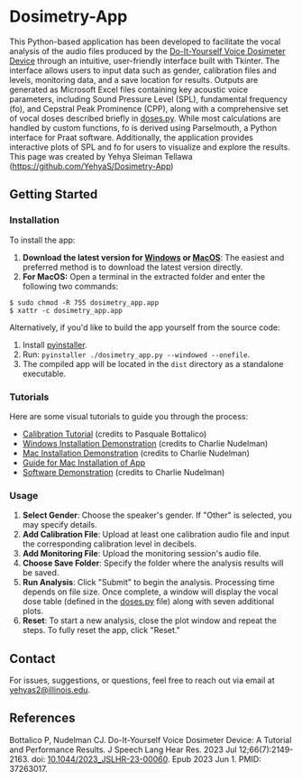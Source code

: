 # Dosimetry-App

This Python-based application has been developed to facilitate the vocal analysis of the audio files produced by the [Do-It-Yourself Voice Dosimeter Device](https://doi.org/10.1044/2023_JSLHR-23-00060) through an intuitive, user-friendly interface built with Tkinter. The interface allows users to input data such as gender, calibration files and levels, monitoring data, and a save location for results. Outputs are generated as Microsoft Excel files containing key acoustic voice parameters, including Sound Pressure Level (SPL), fundamental frequency (fo), and Cepstral Peak Prominence (CPP), along with a comprehensive set of vocal doses described briefly in [doses.py](./doses.py). While most calculations are handled by custom functions, fo is derived using Parselmouth, a Python interface for Praat software. Additionally, the application provides interactive plots of SPL and fo for users to visualize and explore the results. This page was created by Yehya Sleiman Tellawa (https://github.com/YehyaS/Dosimetry-App)

## Getting Started

### Installation

To install the app:

1. **Download the latest version for [Windows](https://github.com/YehyaS/Dosimetry-App/releases/download/v1.11/dosimetry_app.exe) or [MacOS](https://raw.githubusercontent.com/SpAA-LAB/Dosimetry-App/main/dist/dosimetry_app.zip)**: The easiest and preferred method is to download the latest version directly.
2. **For MacOS:** Open a terminal in the extracted folder and enter the following two commands:

```
$ sudo chmod -R 755 dosimetry_app.app
$ xattr -c dosimetry_app.app
```

Alternatively, if you'd like to build the app yourself from the source code:

1. Install [pyinstaller](https://pyinstaller.org/en/stable/installation.html).
2. Run: `pyinstaller ./dosimetry_app.py --windowed --onefile`.
3. The compiled app will be located in the `dist` directory as a standalone executable.

### Tutorials

Here are some visual tutorials to guide you through the process:

- [Calibration Tutorial](https://youtu.be/YO5r1BUESJ0) (credits to Pasquale Bottalico)
- [Windows Installation Demonstration](https://youtu.be/OpmGi_E7O3w) (credits to Charlie Nudelman)
- [Mac Installation Demonstration](https://youtu.be/EBol4b_OJT8) (credits to Charlie Nudelman)
- [Guide for Mac Installation of App](https://github.com/SpAA-LAB/Dosimetry-App/blob/main/Mac%20Installation%20steps%20for%20DIY%20Voice%20Acoustic%20Analysis.pdf)
- [Software Demonstration](https://youtu.be/dcDRqRJ6uX0) (credits to Charlie Nudelman)

### Usage

1. **Select Gender**: Choose the speaker's gender. If "Other" is selected, you may specify details.
2. **Add Calibration File**: Upload at least one calibration audio file and input the corresponding calibration level in decibels.
3. **Add Monitoring File**: Upload the monitoring session's audio file.
4. **Choose Save Folder**: Specify the folder where the analysis results will be saved.
5. **Run Analysis**: Click "Submit" to begin the analysis. Processing time depends on file size. Once complete, a window will display the vocal dose table (defined in the [doses.py](./doses.py) file) along with seven additional plots.
6. **Reset**: To start a new analysis, close the plot window and repeat the steps. To fully reset the app, click "Reset."

## Contact

For issues, suggestions, or questions, feel free to reach out via email at yehyas2@illinois.edu.

## References

Bottalico P, Nudelman CJ. Do-It-Yourself Voice Dosimeter Device: A Tutorial and Performance Results. J Speech Lang Hear Res. 2023 Jul 12;66(7):2149-2163. doi: [10.1044/2023_JSLHR-23-00060](https://doi.org/10.1044/2023_JSLHR-23-00060). Epub 2023 Jun 1. PMID: 37263017.
